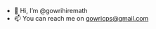 - 👋 Hi, I’m @gowrihiremath
- 📫 You can reach me on gowricps@gmail.com

<!---
gowrihiremath/gowrihiremath is a ✨ special ✨ repository because its `README.md` (this file) appears on your GitHub profile.
You can click the Preview link to take a look at your changes.
--->
